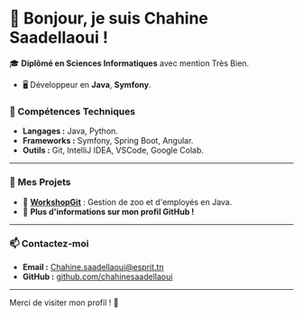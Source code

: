 # 👋 Bonjour, je suis Chahine Saadellaoui !

🎓 **Diplômé en Sciences Informatiques** avec mention Très Bien.  
- 🖥️ Développeur en **Java**, **Symfony**.


### 🌟 Compétences Techniques
- **Langages :** Java, Python. 
- **Frameworks :** Symfony, Spring Boot, Angular.
- **Outils :** Git, IntelliJ IDEA, VSCode, Google Colab.

---

### 🚀 Mes Projets
- 🔹 **[WorkshopGit](https://github.com/chahinesaadellaoui/WorkshopGit)** : Gestion de zoo et d'employés en Java.
- 🔹 **Plus d'informations sur mon profil GitHub !**

---

### 📫 Contactez-moi
- **Email :** [Chahine.saadellaoui@esprit.tn](mailto:Chahine.saadellaoui@esprit.tn)
- **GitHub :** [github.com/chahinesaadellaoui](https://github.com/chahinesaadellaoui)

---

Merci de visiter mon profil ! 🚀
